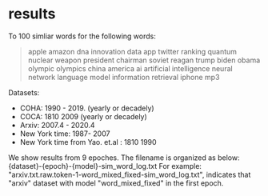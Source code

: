 # results

To 100 simliar words for the following words:
> apple amazon dna innovation data app twitter ranking quantum nuclear weapon president chairman soviet reagan trump biden obama olympic olympics china america ai artificial intelligence neural network language model information retrieval iphone mp3

Datasets:
* COHA:  1990 - 2019.  (yearly or decadely)
* COCA:  1810 2009 (yearly or decadely)
* Arxiv: 2007.4 - 2020.4
* New York time: 1987- 2007
* New York time from Yao. et.al : 1810 1990


We show results from 9 epoches. The filename is organized as below: {dataset}-{epoch}-{model}-sim_word_log.txt
For example: "arxiv.txt.raw.token-1-word_mixed_fixed-sim_word_log.txt", indicates that "arxiv" dataset with model "word_mixed_fixed" in the first epoch.

